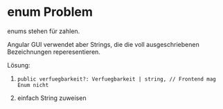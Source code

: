 enum Problem
============

enums stehen für zahlen.

Angular GUI verwendet aber Strings, die die voll ausgeschriebenen Bezeichnungen reperesentieren.

Lösung:
1. `public verfuegbarkeit?: Verfuegbarkeit | string, // Frontend mag Enum nicht`

2. einfach String zuweisen